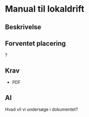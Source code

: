# Manual til lokaldrift

## Beskrivelse

## Forventet placering

?

## Krav

- PDF

## AI

Hvad vil vi undersøge i dokumentet?
